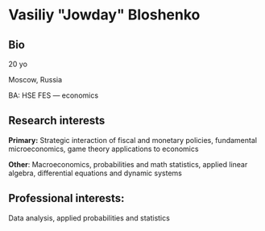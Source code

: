 # Vasiliy "Jowday" Bloshenko
## Bio

20 yo

Moscow, Russia

BA: HSE FES — economics

## Research interests

**Primary:** Strategic interaction of fiscal and monetary policies, fundamental microeconomics, game theory applications to economics

**Other**: Macroeconomics, probabilities and math statistics, applied linear algebra, differential equations and dynamic systems

## Professional interests:

Data analysis, applied probabilities and statistics
